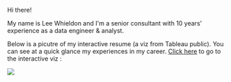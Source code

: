 Hi there!

My name is Lee Whieldon and I'm a senior consultant with 10 years' experience as a data engineer & analyst. 

Below is a picutre of my interactive resume (a viz from Tableau public). You can see at a quick glance my experiences in my career. <a href="https://public.tableau.com/profile/lee.whieldon#!/vizhome/LeeWInteractiveResume/InteractiveResume" target="_blank">Click here</a> to go to the interactive viz :

<div class='tableauPlaceholder' id='viz1599942049734' style='position: relative'><noscript><a href='#'><img alt=' ' src='https:&#47;&#47;public.tableau.com&#47;static&#47;images&#47;Le&#47;LeeWInteractiveResume&#47;InteractiveResume&#47;1_rss.png' style='border: none' /></a></noscript><object class='tableauViz'  style='display:none;'><param name='host_url' value='https%3A%2F%2Fpublic.tableau.com%2F' /> <param name='embed_code_version' value='3' /> <param name='site_root' value='' /><param name='name' value='LeeWInteractiveResume&#47;InteractiveResume' /><param name='tabs' value='no' /><param name='toolbar' value='yes' /><param name='static_image' value='https:&#47;&#47;public.tableau.com&#47;static&#47;images&#47;Le&#47;LeeWInteractiveResume&#47;InteractiveResume&#47;1.png' /> <param name='animate_transition' value='yes' /><param name='display_static_image' value='yes' /><param name='display_spinner' value='yes' /><param name='display_overlay' value='yes' /><param name='display_count' value='yes' /><param name='language' value='en' /></object></div>     


